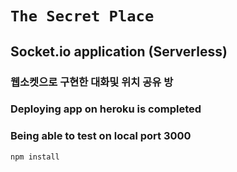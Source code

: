 
# `The Secret Place`

## Socket.io application (Serverless)
### 웹소켓으로 구현한 대화및 위치 공유 방

### Deploying app on heroku is completed
### Being able to test on local port 3000

```bash
npm install
```


